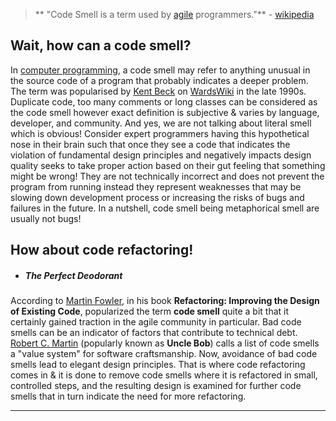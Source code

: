 > ** "Code Smell is a term used by [agile][1] programmers."**   -   [wikipedia][2]

## Wait, how can a code smell?

In [computer programming][3], a code smell may refer to anything unusual in the source code of a program that probably indicates a deeper problem. The term was popularised by [Kent Beck][4] on [WardsWiki][5] in the late 1990s. Duplicate code, too many comments or long classes can be considered as the code smell however exact definition is subjective & varies by language, developer, and community. And yes, we are not talking about literal smell which is obvious! Consider expert programmers having this hypothetical nose in their brain such that once they see a code that indicates the violation of fundamental design principles and negatively impacts design quality seeks to take proper action based on their gut feeling that something might be wrong! They are not technically incorrect and does not prevent the program from running instead they represent weaknesses that may be slowing down development process or increasing the risks of bugs and failures in the future.  In a nutshell, code smell being metaphorical smell are usually not bugs!

## How about code refactoring!

- ##### The Perfect Deodorant
According to [Martin Fowler][6], in his book **Refactoring: Improving the Design of Existing Code**, popularized the term **code smell** quite a bit that it certainly gained traction in the agile community in particular. Bad code smells can be an indicator of factors that contribute to technical debt. [Robert C. Martin][7] (popularly known as **Uncle Bob**) calls a list of code smells a "value system" for software craftsmanship. Now, avoidance of bad code smells lead to elegant design principles. That is where code refactoring comes in & it is done to remove code smells where it is refactored in small, controlled steps, and the resulting design is examined for further code smells that in turn indicate the need for more refactoring.

------------

[1]: https://en.wikipedia.org/wiki/Agile_software_development
[2]: https://en.wikipedia.org/wiki/Code_smell
[3]: https://en.wikipedia.org/wiki/Computer_programming
[4]: https://en.wikipedia.org/wiki/Kent_Beck
[5]: https://en.wikipedia.org/wiki/WardsWiki
[6]: https://en.wikipedia.org/wiki/Martin_Fowler
[7]: https://en.wikipedia.org/wiki/Robert_Cecil_Martin